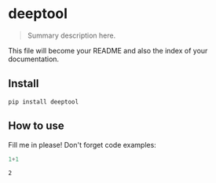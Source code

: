 # deeptool
> Summary description here.


This file will become your README and also the index of your documentation.

## Install

`pip install deeptool`

## How to use

Fill me in please! Don't forget code examples:

```python
1+1
```




    2


